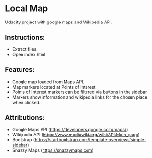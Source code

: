 # Local Map

Udacity project with google maps and Wikipedia API.

## Instructions:
* Extract files.
* Open index.html

## Features:
* Google map loaded from Maps API.
* Map markers located at Points of Interest
* Points of Interest markers can be filtered via buttons in the sidebar
* Markers show information and wikipedia links for the chosen place when clicked.

## Attributions:
* Google Maps API
(https://developers.google.com/maps/)
* Wikipedia API
(https://www.mediawiki.org/wiki/API:Main_page)
* Bootstrap
(https://startbootstrap.com/template-overviews/simple-sidebar) 
* Snazzy Maps
(https://snazzymaps.com)
